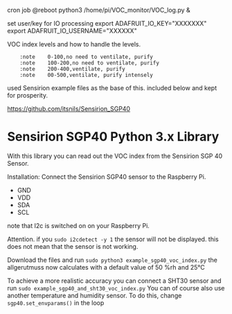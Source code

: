 cron job
@reboot python3 /home/pi/VOC_monitor/VOC_log.py &

set user/key for IO processing
export ADAFRUIT_IO_KEY="XXXXXXX"
export ADAFRUIT_IO_USERNAME="XXXXXX"


VOC index levels and how to handle the levels.

        :note    0-100,no need to ventilate, purify
        :note    100-200,no need to ventilate, purify
        :note    200-400,ventilate, purify
        :note    00-500,ventilate, purify intensely




used Sensirion example files as the base of this. included below and kept
for prosperity.

https://github.com/itsnils/Sensirion_SGP40



# Sensirion SGP40 Python 3.x Library

With this library you can read out the VOC index from the Sensirion SGP 40 Sensor.

Installation:
Connect the Sensirion SGP40 sensor to the Raspberry Pi.
- GND
- VDD
- SDA
- SCL

note that I2c is switched on on your Raspberry Pi.

Attention. if you 
`sudo i2cdetect -y 1`
the sensor will not be displayed. this does not mean that the sensor is not working.

Download the files and run `sudo python3 example_sgp40_voc_index.py`
the allgerutmuss now calculates with a default value of 50 %rh and 25°C

To achieve a more realistic accuracy you can connect a SHT30 sensor and run `sudo example_sgp40_and_sht30_voc_index.py`
You can of course also use another temperature and humidity sensor.
To do this, change
`sgp40.set_envparams()` in the loop

